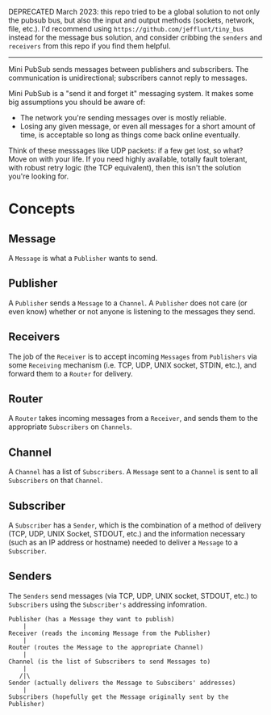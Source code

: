 DEPRECATED March 2023: this repo tried to be a global solution to not only the pubsub bus,
but also the input and output methods (sockets, network, file, etc.). I'd
recommend using `https://github.com/jefflunt/tiny_bus` instead for the message
bus solution, and consider cribbing the `senders` and `receivers` from this repo
if you find them helpful.

---

Mini PubSub sends messages between publishers and subscribers. The communication
is unidirectional; subscribers cannot reply to messages.

Mini PubSub is a "send it and forget it" messaging system. It makes some big
assumptions you should be aware of:

* The network you're sending messages over is mostly reliable.
* Losing any given message, or even all messages for a short amount of time, is
  acceptable so long as things come back online eventually.

Think of these messsages like UDP packets: if a few get lost, so what? Move on
with your life.  If you need highly available, totally fault tolerant, with
robust retry logic (the TCP equivalent), then this isn't the solution you're
looking for.

# Concepts

## Message

A `Message` is what a `Publisher` wants to send.


## Publisher

A `Publisher` sends a `Message` to a `Channel`. A `Publisher` does not care (or
even know) whether or not anyone is listening to the messages they send.


## Receivers

The job of the `Receiver` is to accept incoming `Messages` from `Publishers` via
some `Receiving` mechanism (i.e. TCP, UDP, UNIX socket, STDIN, etc.), and forward them
to a `Router` for delivery.


## Router

A `Router` takes incoming messages from a `Receiver`, and sends them to the
appropriate `Subscribers` on `Channels`.


## Channel

A `Channel` has a list of `Subscribers`. A `Message` sent to a `Channel` is sent
to all `Subscribers` on that `Channel`.


## Subscriber

A `Subscriber` has a `Sender`, which is the combination of a method of delivery
(TCP, UDP, UNIX Socket, STDOUT, etc.) and the information necessary (such as an IP
address or hostname) needed to deliver a `Message` to a `Subscriber`.


## Senders

The `Senders` send messages (via TCP, UDP, UNIX socket, STDOUT, etc.) to `Subscribers`
using the `Subscriber's` addressing infomration.


```text
Publisher (has a Message they want to publish)
    |
Receiver (reads the incoming Message from the Publisher)
    |
Router (routes the Message to the appropriate Channel)
    |
Channel (is the list of Subscribers to send Messages to)
    |
   /|\
Sender (actually delivers the Message to Subscibers' addresses)
    |
Subscribers (hopefully get the Message originally sent by the Publisher)
```
